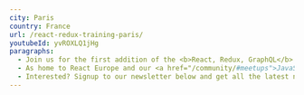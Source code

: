 ```yaml
---
city: Paris
country: France
url: /react-redux-training-paris/
youtubeId: yvROXLQ1jHg
paragraphs:
  - Join us for the first addition of the <b>React, Redux, GraphQL</b> training in <b>Paris, France.</b> We'll cover everything you need to know to become an expert in the React ecosystem with our <a href="/curriculum">curriculum</a> - the most complete React curriculum available!
  - As home to React Europe and our <a href="/community/#meetups">JavaScript Paris Meetup group</a> we love Paris so it'd be great share our knowledge with you!
  - Interested? Signup to our newsletter below and get all the latest news...
---
```

